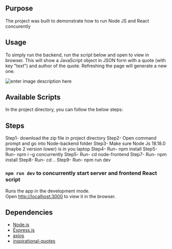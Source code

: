 
## Purpose
The project was built to demonstrate how to run Node JS and React concurently
## Usage
To simply run the backend, run the script below and open to view in browser. This will show a JavaScript object in JSON form with a quote (with key "text") and author of the quote. Refreshing the page will generate a new one.

![enter image description here](https://i.imgur.com/riq3fdt.png)
## Available Scripts

In the project directory, you can follow the below steps:
## Steps

Step1- download the zip file in project directory
Step2- Open command prompt and go into Node-backend folder
Step3- Make sure Node Js 18.18.0 (maybe 2 version lower) is in you laptop
Step4- Run- npm install
Step5-Run- npm i –g concurrently
Step5- Run- cd node-frontend
Step7- Run- npm install
Step8- Run- cd ..
Step9- Run- npm run dev


### `npm run dev` to concurrently start server and frontend React script

Runs the app in the development mode.<br />
Open [http://localhost:3000](http://localhost:3000) to view it in the browser.

## Dependencies
- [Node.js](https://nodejs.org/en/)
- [Express.js](http://expressjs.com/)
- [axios](https://www.npmjs.com/package/axios)
- [inspirational-quotes](https://www.npmjs.com/package/inspirational-quotes)


